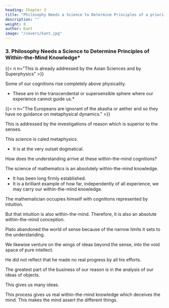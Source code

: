 ```yaml
---
heading: Chapter 3
title: "Philosophy Needs a Science to Determine Principles of a priori Knowledge" 
description: ""
weight: 8
author: Kant
image: "/covers/kant.jpg"
---
```



### 3. Philosophy Needs a Science to Determine Principles of Within-the-Mind Knowledge*


{{< n n="This is already addressed by the Asian Sciences and by Superphysics" >}}

<!-- ### III. Philosophy stands in need of a Science which shall Determine the Possibility, Principles, and Extent of Human Knowledge "a priori" -->

<!-- Of far more importance than all that has been above said, is the consideration that certain of  -->

Some of our cognitions rise completely above physicality. 

<!-- the sphere of all possible experience, and by means of conceptions, to which there exists in the whole extent of experience no corresponding object, seem to extend the range of our judgements beyond its bounds.  -->

- These are in the transcendental or supersensible sphere where our experience cannot guide us.*

{{< n n="The Europeans are ignorant of the akasha or aether and so they have no guidance on metaphysical dynamics." >}}

This is addressed by the investigations of reason which is superior to the senses.

 <!-- which, on account of their importance, we consider far preferable to, and as having a far more elevated aim than, all that the understanding can achieve within the sphere of sensuous phenomena.  -->

<!-- So high a value do we set upon these investigations, that even at the risk of error, we persist in following them out, and permit neither doubt nor disregard nor indifference to restrain us from the pursuit. These unavoidable problems of mere pure reason are God, freedom (of will), and immortality.  -->


This science is caled metaphysics.
- It is at the very outset dogmatical.

 <!-- that is, it confidently takes upon itself the execution of this task without any previous investigation of the ability or inability of reason for such an undertaking. -->

<!-- Now the safe ground of experience being thus abandoned, it seems nevertheless natural that we should hesitate to erect a building with the cognitions we possess, without knowing whence they come, and on the strength of principles, the origin of which is undiscovered. Instead of thus trying to build without a foundation, it is rather to be expected that we should long ago have put the question,  -->


How does the understanding arrive at these within-the-mind cognitions?

<!-- , and what is the extent, validity, and worth which they may possess? We say, "This is natural enough," meaning by the word natural, that which is consistent with a just and reasonable way of thinking; but if we understand by the term, that which usually happens, nothing indeed could be more natural and more comprehensible than that this investigation should be left long unattempted.  -->

<!-- For one part of our pure knowledge,  -->

The science of mathematics is an absolutely within-the-mind knowledge.
- It has been long firmly established.
- It is a brilliant example of how far, independently of all experience, we may carry our within-the-mind knowledge.


<!-- and thus leads us to form flattering expectations with regard to others, though these may be of quite a different nature. Besides, when we get beyond the bounds of experience, we are of course safe from opposition in that quarter; and the charm of widening the range of our knowledge is so great that, unless we are brought to a standstill by some evident contradiction, we hurry on undoubtingly in our course. This, however, may be avoided, if we are sufficiently cautious in the construction of our fictions, which are not the less fictions on that account. -->


The mathematician occupies himself with cognitions represented by intuition.

But that intuition is also within-the-mind. Therefore, it is also an absolute within-the-mind conception.  

<!--  can itself be given a priori, and 

  is hardly to be distinguished from a mere pure conception.  -->

<!-- Deceived by such a proof of the power of reason, we can perceive no limits to the extension of our knowledge. 

The light dove cleaving in free flight the thin air, whose resistance it feels, might imagine that her movements would be far more free and rapid in airless space. -->

Plato abandoned the world of sense because of the narrow limits it sets to the understanding.

We likewise venture on the wings of ideas beyond the sense, into the void space of pure intellect. 

He did not reflect that he made no real progress by all his efforts.

<!-- for he met with no resistance which might serve him for a support, as it were, whereon to rest, and on which he might apply his powers, in order to let the intellect acquire momentum for its progress.

It is, indeed, the common fate of human reason in speculation, to finish the imposing edifice of thought as rapidly as possible, and then for the first time to begin to examine whether the foundation is a solid one or no.  -->

<!-- Arrived at this point, all sorts of excuses are sought after, in order to console us for its want of stability, or rather, indeed, to enable Us to dispense altogether with so late and dangerous an investigation. 

But what frees us during the process of building from all apprehension or suspicion, and flatters us into the belief of its solidity, is this. -->

The greatest part of the business of our reason is in the analysis of our ideas of objects. 

<!-- the ideas  conceptions which we already possess of objects.  -->

This gives us many ideas. 

<!-- By this means we gain a multitude of cognitions, which although really nothing more than elucidations or explanations of that which (though in a confused manner) was already thought in our conceptions, are, at least in respect of their form, prized as new introspections;  -->

<!-- whilst, so far as regards their matter or content, we have really made no addition to our conceptions, but only disinvolved them.  -->

This process gives us real within-the-mind knowledge which deceives the mind. This makes the mind assert the different things. 

<!-- , which has a sure progress and useful results, reason, deceived by this, slips in, without being itself aware of it, assertions of a quite different kind; in which, to given conceptions it adds others, a priori indeed, but entirely foreign to them, without our knowing how it arrives at these, and, indeed, without such a question ever suggesting itself. I shall therefore at once proceed to examine the difference between these two modes of knowledge. -->
